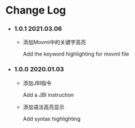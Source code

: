 # Change Log

- ### 1.0.1	2021.03.06

  - 添加Movml中的关键字高亮

    Add the keyword highlighting for movml file

- ### 1.0.0	2020.01.03

  - 添加JBI指令

    Add a JBI instruction

  - 添加语法高亮显示

    Add syntax highlighting